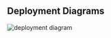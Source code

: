 ## Deployment Diagrams

![deployment diagram](../../images/dataverse-deployment-diagram.png "Deployment Diagram")